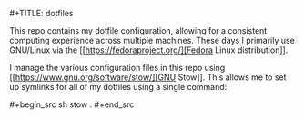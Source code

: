#+TITLE: dotfiles

This repo contains my dotfile configuration, allowing for a consistent computing experience across multiple machines.
These days I primarily use GNU/Linux via the [[https://fedoraproject.org/][Fedora Linux distribution]].

I manage the various configuration files in this repo using [[https://www.gnu.org/software/stow/][GNU Stow]].  This allows me to set up symlinks for all of my dotfiles using a single command:

#+begin_src sh
stow .
#+end_src

